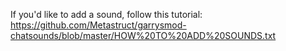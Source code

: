 If you'd like to add a sound, follow this tutorial: https://github.com/Metastruct/garrysmod-chatsounds/blob/master/HOW%20TO%20ADD%20SOUNDS.txt

